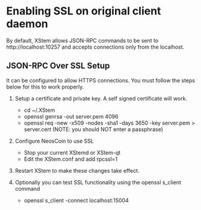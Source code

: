 Enabling SSL on original client daemon
======================================
By default, XStem allows JSON-RPC commands to be sent to http://localhost:10257
and accepts connections only from the localhost.

JSON-RPC Over SSL Setup
-----------------------
It can be configured to allow HTTPS connections.  You must follow the steps below
for this to work properly.

1. Setup a certificate and private key.  A self signed certificate will work.
    * cd ~/.XStem
    * openssl genrsa -out server.pem 4096
    * openssl req -new -x509 -nodes -sha1 -days 3650 -key server.pem > server.cert
    (NOTE: you should NOT enter a passphrase)

2. Configure NeosCoin to use SSL
    * Stop your current XStemd or XStem-qt
    * Edit the XStem.conf and add
      rpcssl=1

3. Restart XStem to make these changes take effect.

4. Optionally you can test SSL functionality using the openssl s_client command
    * openssl s_client -connect localhost:15004

